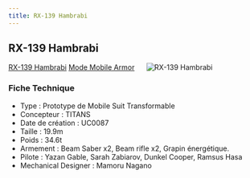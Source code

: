 ```yaml
---
title: RX-139 Hambrabi
---
```


RX-139 Hambrabi
---------------


[RX-139 Hambrabi](javascript:change_image_m('images/stories/saga/zetagundam/mechas/titans/rx-139.png');) [Mode Mobile Armor](javascript:change_image_m('images/stories/saga/zetagundam/mechas/titans/rx-139-ma.png');)      ![RX-139 Hambrabi](/images/stories/saga/zetagundam/mechas/titans/rx-139.png)    


### Fiche Technique


- Type : Prototype de Mobile Suit Transformable  
- Concepteur : TITANS  
- Date de création : UC0087  
- Taille : 19.9m  
- Poids : 34.6t  
- Armement : Beam Saber x2, Beam rifle x2, Grapin énergétique.  
- Pilote : Yazan Gable, Sarah Zabiarov, Dunkel Cooper, Ramsus Hasa  
- Mechanical Designer : Mamoru Nagano

